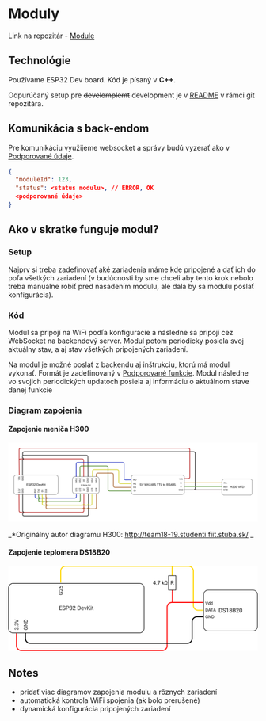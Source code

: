 ---
---

# Moduly

Link na repozitár - [Module](https://github.com/smart-brew/websocket-module)

## Technológie

Používame ESP32 Dev board. Kód je písaný v **C++**.

Odpurúčaný setup pre ~~develomplemt~~ development je v [README](https://github.com/smart-brew/websocket-module) v rámci git repozitára.

## Komunikácia s back-endom

Pre komunikáciu využijeme websocket a správy budú vyzerať ako v [Podporované údaje](supported-data.md).

```json title="Periodický update"
{
  "moduleId": 123,
  "status": <status modulu>, // ERROR, OK
  <podporované údaje>
}
```

## Ako v skratke funguje modul?

### Setup

Najprv si treba zadefinovať aké zariadenia máme kde pripojené a dať ich do poľa všetkých zariadení (v budúcnosti by sme chceli aby tento krok nebolo treba manuálne robiť pred nasadením modulu, ale dala by sa modulu poslať konfigurácia).

### Kód

Modul sa pripojí na WiFi podľa konfigurácie a následne sa pripojí cez WebSocket na backendový server. Modul potom periodicky posiela svoj aktuálny stav, a aj stav všetkých pripojených zariadení.

Na modul je možné poslať z backendu aj inštrukciu, ktorú má modul vykonať. Formát je zadefinovaný v [Podporované funkcie](supported-functions.md#backend-module). Modul následne vo svojich periodických updatoch posiela aj informáciu o aktuálnom stave danej funkcie

### Diagram zapojenia

#### Zapojenie meniča H300

![H300](../../../static/img/module/wiring_H300.png)

_\*Originálny autor diagramu H300: http://team18-19.studenti.fiit.stuba.sk/ _

#### Zapojenie teplomera DS18B20

![Teplomer](../../../static/img/module/wiring_temp.png)

## Notes

- pridať viac diagramov zapojenia modulu a rôznych zariadení
- automatická kontrola WiFi spojenia (ak bolo prerušené)
- dynamická konfigurácia pripojených zariadení
